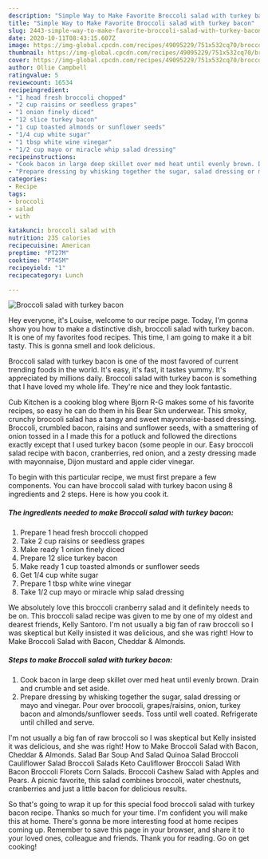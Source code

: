 ```yaml
---
description: "Simple Way to Make Favorite Broccoli salad with turkey bacon"
title: "Simple Way to Make Favorite Broccoli salad with turkey bacon"
slug: 2443-simple-way-to-make-favorite-broccoli-salad-with-turkey-bacon
date: 2020-10-11T08:43:15.607Z
image: https://img-global.cpcdn.com/recipes/49095229/751x532cq70/broccoli-salad-with-turkey-bacon-recipe-main-photo.jpg
thumbnail: https://img-global.cpcdn.com/recipes/49095229/751x532cq70/broccoli-salad-with-turkey-bacon-recipe-main-photo.jpg
cover: https://img-global.cpcdn.com/recipes/49095229/751x532cq70/broccoli-salad-with-turkey-bacon-recipe-main-photo.jpg
author: Ollie Campbell
ratingvalue: 5
reviewcount: 16534
recipeingredient:
- "1 head fresh broccoli chopped"
- "2 cup raisins or seedless grapes"
- "1 onion finely diced"
- "12 slice turkey bacon"
- "1 cup toasted almonds or sunflower seeds"
- "1/4 cup white sugar"
- "1 tbsp white wine vinegar"
- "1/2 cup mayo or miracle whip salad dressing"
recipeinstructions:
- "Cook bacon in large deep skillet over med heat until evenly brown. Drain and crumble and set aside."
- "Prepare dressing by whisking together the sugar, salad dressing or mayo and vinegar. Pour over broccoli, grapes/raisins, onion, turkey bacon and almonds/sunflower seeds. Toss until well coated. Refrigerate until chilled and serve."
categories:
- Recipe
tags:
- broccoli
- salad
- with

katakunci: broccoli salad with 
nutrition: 235 calories
recipecuisine: American
preptime: "PT27M"
cooktime: "PT45M"
recipeyield: "1"
recipecategory: Lunch

---
```



![Broccoli salad with turkey bacon](https://img-global.cpcdn.com/recipes/49095229/751x532cq70/broccoli-salad-with-turkey-bacon-recipe-main-photo.jpg)

Hey everyone, it's Louise, welcome to our recipe page. Today, I'm gonna show you how to make a distinctive dish, broccoli salad with turkey bacon. It is one of my favorites food recipes. This time, I am going to make it a bit tasty. This is gonna smell and look delicious.

Broccoli salad with turkey bacon is one of the most favored of current trending foods in the world. It's easy, it's fast, it tastes yummy. It's appreciated by millions daily. Broccoli salad with turkey bacon is something that I have loved my whole life. They're nice and they look fantastic.

Cub Kitchen is a cooking blog where Bjorn R-G makes some of his favorite recipes, so easy he can do them in his Bear Skn underwear. This smoky, crunchy broccoli salad has a tangy and sweet mayonnaise-based dressing. Broccoli, crumbled bacon, raisins and sunflower seeds, with a smattering of onion tossed in a I made this for a potluck and followed the directions exactly except that I used turkey bacon (some people in our. Easy broccoli salad recipe with bacon, cranberries, red onion, and a zesty dressing made with mayonnaise, Dijon mustard and apple cider vinegar.


To begin with this particular recipe, we must first prepare a few components. You can have broccoli salad with turkey bacon using 8 ingredients and 2 steps. Here is how you cook it.

<!--inarticleads1-->

##### The ingredients needed to make Broccoli salad with turkey bacon:

1. Prepare 1 head fresh broccoli chopped
1. Take 2 cup raisins or seedless grapes
1. Make ready 1 onion finely diced
1. Prepare 12 slice turkey bacon
1. Make ready 1 cup toasted almonds or sunflower seeds
1. Get 1/4 cup white sugar
1. Prepare 1 tbsp white wine vinegar
1. Take 1/2 cup mayo or miracle whip salad dressing


We absolutely love this broccoli cranberry salad and it definitely needs to be on. This broccoli salad recipe was given to me by one of my oldest and dearest friends, Kelly Santoro. I&#39;m not usually a big fan of raw broccoli so I was skeptical but Kelly insisted it was delicious, and she was right! How to Make Broccoli Salad with Bacon, Cheddar &amp; Almonds. 

<!--inarticleads2-->

##### Steps to make Broccoli salad with turkey bacon:

1. Cook bacon in large deep skillet over med heat until evenly brown. Drain and crumble and set aside.
1. Prepare dressing by whisking together the sugar, salad dressing or mayo and vinegar. Pour over broccoli, grapes/raisins, onion, turkey bacon and almonds/sunflower seeds. Toss until well coated. Refrigerate until chilled and serve.


I&#39;m not usually a big fan of raw broccoli so I was skeptical but Kelly insisted it was delicious, and she was right! How to Make Broccoli Salad with Bacon, Cheddar &amp; Almonds. Salad Bar Soup And Salad Quinoa Salad Broccoli Cauliflower Salad Broccoli Salads Keto Cauliflower Broccoli Salad With Bacon Broccoli Florets Corn Salads. Broccoli Cashew Salad with Apples and Pears. A picnic favorite, this salad combines broccoli, water chestnuts, cranberries and just a little bacon for delicious results. 

So that's going to wrap it up for this special food broccoli salad with turkey bacon recipe. Thanks so much for your time. I'm confident you will make this at home. There's gonna be more interesting food at home recipes coming up. Remember to save this page in your browser, and share it to your loved ones, colleague and friends. Thank you for reading. Go on get cooking!
